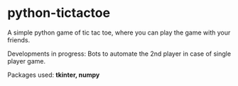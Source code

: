 # python-tictactoe

A simple python game of tic tac toe, where you can play the game with your friends.

Developments in progress: Bots to automate the 2nd player in case of single player game.

Packages used: **tkinter, numpy**
